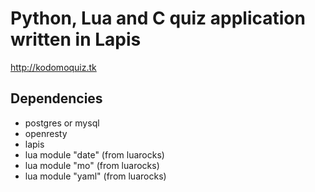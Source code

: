 Python, Lua and C quiz application written in Lapis
===================================================

http://kodomoquiz.tk

Dependencies
------------

 - postgres or mysql
 - openresty
 - lapis
 - lua module "date" (from luarocks)
 - lua module "mo" (from luarocks)
 - lua module "yaml" (from luarocks)
